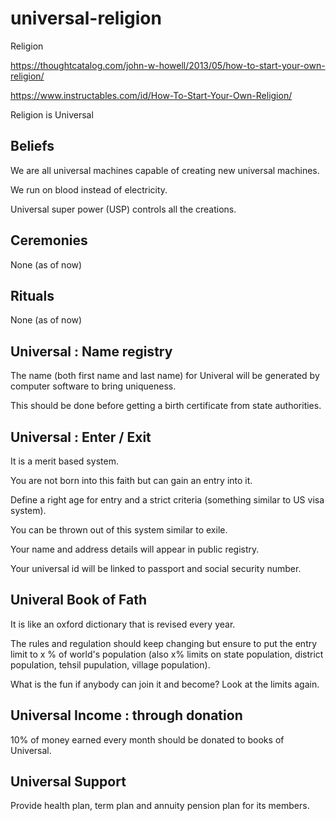 # universal-religion
Religion

https://thoughtcatalog.com/john-w-howell/2013/05/how-to-start-your-own-religion/

https://www.instructables.com/id/How-To-Start-Your-Own-Religion/

Religion is Universal

## Beliefs
We are all universal machines capable of creating new universal machines.

We run on blood instead of electricity.

Universal super power (USP) controls all the creations.

## Ceremonies
None (as of now)

## Rituals
None (as of now)

## Universal : Name registry
The name (both first name and last name) for Univeral will be generated by computer software to bring uniqueness.

This should be done before getting a birth certificate from state authorities.

## Universal : Enter / Exit 
It is a merit based system.

You are not born into this faith but can gain an entry into it.

Define a right age for entry and a strict criteria (something similar to US visa system).

You can be thrown out of this system similar to exile.

Your name and address details will appear in public registry. 

Your universal id will be linked to passport and social security number.

## Univeral Book of Fath
It is like an oxford dictionary that is revised every year.

The rules and regulation should keep changing but ensure to put the entry limit to x % of world's population (also x% limits on state population, district population, tehsil pupulation, village population).

What is the fun if anybody can join it and become? Look at the limits again.

## Universal Income : through donation
10% of money earned every month should be donated to books of Universal.

## Universal Support
Provide health plan, term plan and annuity pension plan for its members.

